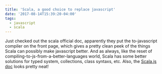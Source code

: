 ```yaml
---
title: 'Scala, a good choice to replace javascript'
date: '2017-08-14T15:39:20-04:00'
tags:
  - javascript
  - scala
---
```


Just checked out the scala official doc, apparently they put the to-javascript compiler on the front page, which gives a pretty clean peek of the things Scala can possibly make javascript better. And as always, like the reset of compiling-to-js-from-a-better-languages world, Scala has some better solutions for typed system, collections, class syntaxs, etc. Also, the [Scala.js doc](https://www.scala-js.org/) looks pretty neat!
